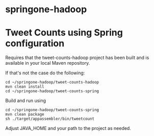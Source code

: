 springone-hadoop
================

# Tweet Counts using Spring configuration

Requires that the tweet-counts-hadoop project has been built and is available in your local Maven repository.

If that's not the case do the following:
````
cd ~/springone-hadoop/tweet-counts-hadoop
mvn clean install
cd ~/springone-hadoop/tweet-counts-spring
````

Build and run using

````
cd ~/springone-hadoop/tweet-counts-spring
mvn clean package
sh ./target/appassembler/bin/tweetcount
````

Adjust JAVA_HOME and your path to the project as needed.
